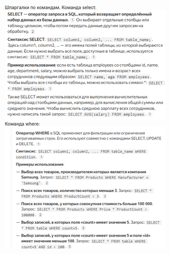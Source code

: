 Шпаргалки по командам.
Команда select:
![Команда select:](https://github.com/777Artem-Led/333/blob/main/2025-05-10_13-22-01.png)
                                                           Команда where:
![Команда select:](https://github.com/777Artem-Led/333/blob/main/2025-05-10_15-45-27.png)
